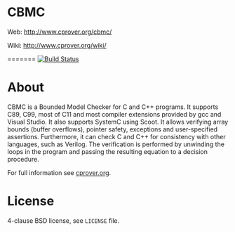 # CBMC

Web: http://www.cprover.org/cbmc/

Wiki: http://www.cprover.org/wiki/

=======
[![Build Status][build_img]][travis]

About
=====

CBMC is a Bounded Model Checker for C and C++ programs. It supports C89, C99,
most of C11 and most compiler extensions provided by gcc and Visual Studio. It
also supports SystemC using Scoot. It allows verifying array bounds (buffer
overflows), pointer safety, exceptions and user-specified assertions.
Furthermore, it can check C and C++ for consistency with other languages, such
as Verilog. The verification is performed by unwinding the loops in the program
and passing the resulting equation to a decision procedure.

For full information see [cprover.org](http://www.cprover.org/cbmc).

License
=======
4-clause BSD license, see `LICENSE` file.

[build_img]: https://travis-ci.org/diffblue/cbmc.svg?branch=master
[travis]: https://travis-ci.org/diffblue/cbmc
